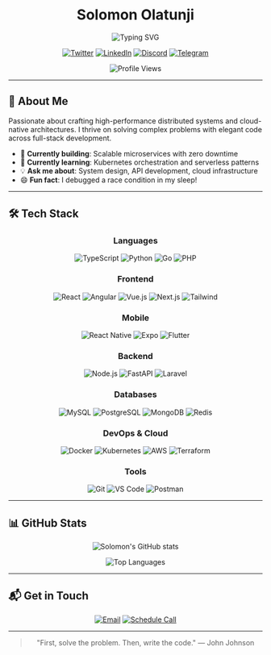 <div align="center">

# Solomon Olatunji

![Typing SVG](https://readme-typing-svg.demolab.com?font=JetBrains+Mono&size=28&duration=3000&pause=1000&color=00FFDD&center=true&vCenter=true&width=600&lines=Full-Stack+Engineer+%7C+Cloud+Architect;Architecting+Scalable+Systems)

[![Twitter](https://img.shields.io/badge/Twitter-1DA1F2?style=flat&logo=twitter&logoColor=white)](https://twitter.com/eminisolomon)
[![LinkedIn](https://img.shields.io/badge/LinkedIn-0077B5?style=flat&logo=linkedin&logoColor=white)](https://www.linkedin.com/in/realsolomon/)
[![Discord](https://img.shields.io/badge/Discord-5865F2?style=flat&logo=discord&logoColor=white)](https://discord.com/users/879699712150757416)
[![Telegram](https://img.shields.io/badge/Telegram-26A5E4?style=flat&logo=telegram&logoColor=white)](https://t.me/eminisolomon)

![Profile Views](https://komarev.com/ghpvc/?username=eminisolomon&color=00FFDD)

</div>

---

## 🚀 About Me

Passionate about crafting high-performance distributed systems and cloud-native architectures. I thrive on solving complex problems with elegant code across full-stack development.

- 🔧 **Currently building**: Scalable microservices with zero downtime
- 📖 **Currently learning**: Kubernetes orchestration and serverless patterns
- 💡 **Ask me about**: System design, API development, cloud infrastructure
- 😄 **Fun fact**: I debugged a race condition in my sleep!

---

## 🛠️ Tech Stack

<div align="center">

### Languages
![TypeScript](https://img.shields.io/badge/TypeScript-3178C6?style=for-the-badge&logo=typescript&logoColor=white)
![Python](https://img.shields.io/badge/Python-3776AB?style=for-the-badge&logo=python&logoColor=white)
![Go](https://img.shields.io/badge/Go-00ADD8?style=for-the-badge&logo=go&logoColor=white)
![PHP](https://img.shields.io/badge/PHP-777BB4?style=for-the-badge&logo=php&logoColor=white)

### Frontend
![React](https://img.shields.io/badge/React-61DAFB?style=for-the-badge&logo=react&logoColor=white)
![Angular](https://img.shields.io/badge/Angular-DD0031?style=for-the-badge&logo=angular&logoColor=white)
![Vue.js](https://img.shields.io/badge/Vue.js-4FC08D?style=for-the-badge&logo=vue.js&logoColor=white)
![Next.js](https://img.shields.io/badge/Next.js-000000?style=for-the-badge&logo=next.js&logoColor=white)
![Tailwind](https://img.shields.io/badge/Tailwind-38B2AC?style=for-the-badge&logo=tailwindcss&logoColor=white)

### Mobile
![React Native](https://img.shields.io/badge/React_Native-20232A?style=for-the-badge&logo=react&logoColor=white)
![Expo](https://img.shields.io/badge/Expo-000020?style=for-the-badge&logo=expo&logoColor=white)
![Flutter](https://img.shields.io/badge/Flutter-02569B?style=for-the-badge&logo=flutter&logoColor=white)

### Backend
![Node.js](https://img.shields.io/badge/Node.js-339933?style=for-the-badge&logo=node.js&logoColor=white)
![FastAPI](https://img.shields.io/badge/FastAPI-009688?style=for-the-badge&logo=fastapi&logoColor=white)
![Laravel](https://img.shields.io/badge/Laravel-FF2D20?style=for-the-badge&logo=laravel&logoColor=white)

### Databases
![MySQL](https://img.shields.io/badge/MySQL-4479A1?style=for-the-badge&logo=mysql&logoColor=white)
![PostgreSQL](https://img.shields.io/badge/PostgreSQL-4169E1?style=for-the-badge&logo=postgresql&logoColor=white)
![MongoDB](https://img.shields.io/badge/MongoDB-47A248?style=for-the-badge&logo=mongodb&logoColor=white)
![Redis](https://img.shields.io/badge/Redis-DC382D?style=for-the-badge&logo=redis&logoColor=white)

### DevOps & Cloud
![Docker](https://img.shields.io/badge/Docker-2496ED?style=for-the-badge&logo=docker&logoColor=white)
![Kubernetes](https://img.shields.io/badge/Kubernetes-326CE5?style=for-the-badge&logo=kubernetes&logoColor=white)
![AWS](https://img.shields.io/badge/AWS-232F3E?style=for-the-badge&logo=amazonaws&logoColor=white)
![Terraform](https://img.shields.io/badge/Terraform-623CE4?style=for-the-badge&logo=terraform&logoColor=white)

### Tools
![Git](https://img.shields.io/badge/Git-F05032?style=for-the-badge&logo=git&logoColor=white)
![VS Code](https://img.shields.io/badge/VS_Code-007ACC?style=for-the-badge&logo=visualstudiocode&logoColor=white)
![Postman](https://img.shields.io/badge/Postman-FF6C37?style=for-the-badge&logo=postman&logoColor=white)

</div>

---

## 📊 GitHub Stats

<div align="center">

![Solomon's GitHub stats](https://github-readme-stats.vercel.app/api?username=eminisolomon&theme=tokyonight&show_icons=true&hide_border=true)

![Top Languages](https://github-readme-stats.vercel.app/api/top-langs/?username=eminisolomon&theme=tokyonight&hide_border=true&layout=compact)

</div>

---

## 📬 Get in Touch

<div align="center">

[![Email](https://img.shields.io/badge/Email-D14836?style=for-the-badge&logo=gmail&logoColor=white)](mailto:me@solomonolatunji.com)
[![Schedule Call](https://img.shields.io/badge/Schedule-4285F4?style=for-the-badge&logo=calendar&logoColor=white)](https://calendly.com/realsolomon/30min)

---

> "First, solve the problem. Then, write the code." — John Johnson

</div>
